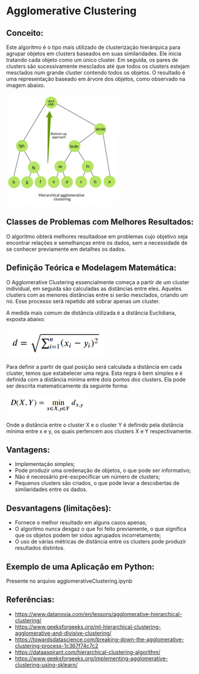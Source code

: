 # Agglomerative Clustering

## Conceito:

Este algoritmo é o tipo mais utilizado de clusterização hierárquica para agrupar objetos em clusters baseados em suas similaridades. Ele inicia tratando cada objeto como um único cluster. Em seguida, os pares de clusters são sucessivamente mesclados até que todos os clusters estejam mesclados num grande cluster contendo todos os objetos. O resultado é uma representação baseado em árvore dos objetos, como observado na imagem abaixo.

<div>
<img src="./assets/agglomerative-flow.png">
</div>

## Classes de Problemas com Melhores Resultados:

O algoritmo obterá melhores resultadose em problemas cujo objetivo seja encontrar relações e semelhanças entre os dados, sem a necessidade de se conhecer previamente em detalhes os dados.

## Definição Teórica e Modelagem Matemática:

O Agglomerative Clustering essencialmente começa a partir de um cluster individual, em seguida são calculadas as distâncias entre eles. Aqueles clusters com as menores distâncias entre si serão mesclados, criando um nó. Esse processo será repetido até sobrar apenas um cluster.

A medida mais comum de distância utilizada é a distância Euclidiana, exposta abaixo:

<div>
<img src="./assets/euclidian.png">
</div>

Para definir a partir de qual posição será calculada a distância em cada cluster, temos que estabelecer uma regra. Esta regra é bem simples e é definida com a distância mínima entre dois pontos dos clusters. Ela pode ser descrita matematicamente da seguinte forma:

<div>
<img src="./assets/min-dist.png">
</div>

Onde a distância entre o cluster X e o cluster Y é definido pela distância mínima entre x e y, os quais pertencem aos clusters X e Y respectivamente.

## Vantagens:

- Implementação simples;
- Pode produzir uma oredenação de objetos, o que pode ser informativo;
- Não é necessário pré-escpecificar um número de clusters;
- Pequenos clusters são criados, o que pode levar a descobertas de similaridades entre os dados.

## Desvantagens (limitações):

- Fornece o melhor resultado em alguns casos apenas;
- O algoritmo nunca desgaz o que foi feito previamente, o que significa que os objetos podem ter sidos agrupados incorretamente;
- O uso de várias métricas de distância entre os clusters pode produzir resultados distintos.

## Exemplo de uma Aplicação em Python:

Presente no arquivo agglomerativeClustering.ipynb

## Referências:

- https://www.datanovia.com/en/lessons/agglomerative-hierarchical-clustering/
- https://www.geeksforgeeks.org/ml-hierarchical-clustering-agglomerative-and-divisive-clustering/
- https://towardsdatascience.com/breaking-down-the-agglomerative-clustering-process-1c367f74c7c2
- https://dataaspirant.com/hierarchical-clustering-algorithm/
- https://www.geeksforgeeks.org/implementing-agglomerative-clustering-using-sklearn/
